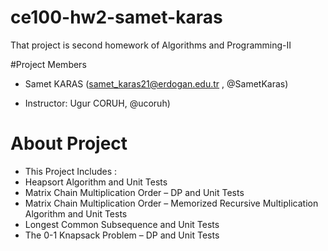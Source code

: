 # ce100-hw2-samet-karas
That project is second homework of Algorithms and Programming-II

#Project Members

- Samet KARAS (samet_karas21@erdogan.edu.tr , @SametKaras)

- Instructor: Ugur CORUH, @ucoruh)

# About Project

- This Project Includes : 
- Heapsort Algorithm and Unit Tests
- Matrix Chain Multiplication Order – DP and Unit Tests
- Matrix Chain Multiplication Order – Memorized Recursive Multiplication Algorithm and Unit Tests
- Longest Common Subsequence and Unit Tests 
- The 0-1 Knapsack Problem – DP and Unit Tests
